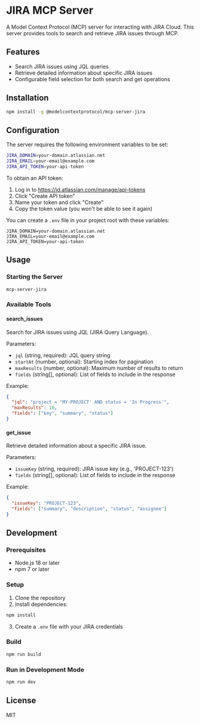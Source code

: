 # JIRA MCP Server

A Model Context Protocol (MCP) server for interacting with JIRA Cloud. This server provides tools to search and retrieve JIRA issues through MCP.

## Features

- Search JIRA issues using JQL queries
- Retrieve detailed information about specific JIRA issues
- Configurable field selection for both search and get operations

## Installation

```bash
npm install -g @modelcontextprotocol/mcp-server-jira
```

## Configuration

The server requires the following environment variables to be set:

```bash
JIRA_DOMAIN=your-domain.atlassian.net
JIRA_EMAIL=your-email@example.com
JIRA_API_TOKEN=your-api-token
```

To obtain an API token:

1. Log in to https://id.atlassian.com/manage/api-tokens
2. Click "Create API token"
3. Name your token and click "Create"
4. Copy the token value (you won't be able to see it again)

You can create a `.env` file in your project root with these variables:

```env
JIRA_DOMAIN=your-domain.atlassian.net
JIRA_EMAIL=your-email@example.com
JIRA_API_TOKEN=your-api-token
```

## Usage

### Starting the Server

```bash
mcp-server-jira
```

### Available Tools

#### search_issues

Search for JIRA issues using JQL (JIRA Query Language).

Parameters:

- `jql` (string, required): JQL query string
- `startAt` (number, optional): Starting index for pagination
- `maxResults` (number, optional): Maximum number of results to return
- `fields` (string[], optional): List of fields to include in the response

Example:

```json
{
  "jql": "project = 'MY-PROJECT' AND status = 'In Progress'",
  "maxResults": 10,
  "fields": ["key", "summary", "status"]
}
```

#### get_issue

Retrieve detailed information about a specific JIRA issue.

Parameters:

- `issueKey` (string, required): JIRA issue key (e.g., 'PROJECT-123')
- `fields` (string[], optional): List of fields to include in the response

Example:

```json
{
  "issueKey": "PROJECT-123",
  "fields": ["summary", "description", "status", "assignee"]
}
```

## Development

### Prerequisites

- Node.js 18 or later
- npm 7 or later

### Setup

1. Clone the repository
2. Install dependencies:

```bash
npm install
```

3. Create a `.env` file with your JIRA credentials

### Build

```bash
npm run build
```

### Run in Development Mode

```bash
npm run dev
```

## License

MIT
